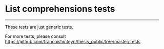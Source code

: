 # List comprehensions tests
---
These tests are just generic tests.

For more tests, please consult https://github.com/francoisfonteyn/thesis_public/tree/master/Tests.